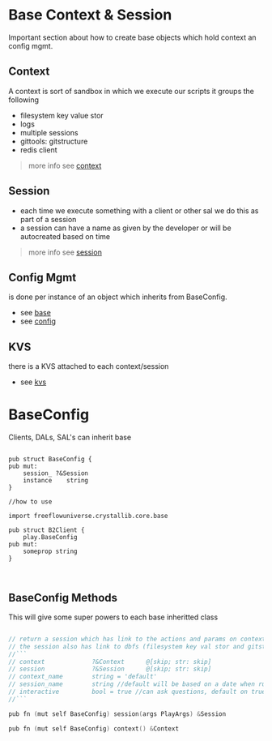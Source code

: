 
# Base Context & Session

Important section about how to create base objects which hold context an config mgmt.

## Context

A context is sort of sandbox in which we execute our scripts it groups the following

- filesystem key value stor
- logs
- multiple sessions
- gittools: gitstructure
- redis client

> more info see [context](context.md)

## Session

- each time we execute something with a client or other sal we do this as part of a session
- a session can have a name as given by the developer or will be autocreated based on time

> more info see [session](session.md)

## Config Mgmt

is done per instance of an object which inherits from BaseConfig.

- see [base](base.md)
- see [config](config.md)

## KVS

there is a KVS attached to each context/session

- see [kvs](kvs.md)


# BaseConfig

Clients, DALs, SAL's can inherit base


```golang

pub struct BaseConfig {
pub mut:
	session_ ?&Session 
	instance    string
}

//how to use

import freeflowuniverse.crystallib.core.base

pub struct B2Client {
	play.BaseConfig
pub mut:
	someprop string
}



```

## BaseConfig Methods

This will give some super powers to each base inheritted class


```v

// return a session which has link to the actions and params on context and session level
// the session also has link to dbfs (filesystem key val stor and gitstructure if relevant)
//```
// context             ?&Context      @[skip; str: skip]
// session             ?&Session      @[skip; str: skip]
// context_name        string = 'default'
// session_name        string //default will be based on a date when run
// interactive         bool = true //can ask questions, default on true
//```

pub fn (mut self BaseConfig) session(args PlayArgs) &Session

pub fn (mut self BaseConfig) context() &Context


```